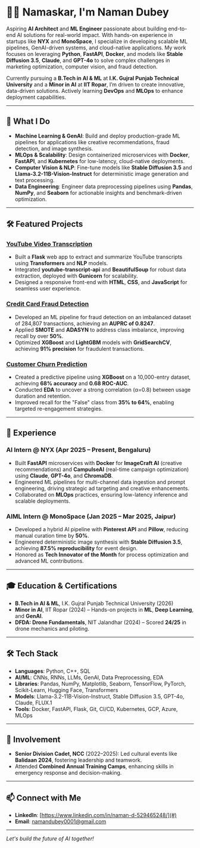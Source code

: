 # 🙏🏻 Namaskar, I'm Naman Dubey

Aspiring **AI Architect** and **ML Engineer** passionate about building end-to-end AI solutions for real-world impact. With hands-on experience in startups like **NYX** and **MonoSpace**, I specialize in developing scalable ML pipelines, GenAI-driven systems, and cloud-native applications. My work focuses on leveraging **Python**, **FastAPI**, **Docker**, and models like **Stable Diffusion 3.5**, **Claude**, and **GPT-4o** to solve complex challenges in marketing optimization, computer vision, and fraud detection.

Currently pursuing a **B.Tech in AI & ML** at **I.K. Gujral Punjab Technical University** and a **Minor in AI** at **IIT Ropar**, I’m driven to create innovative, data-driven solutions. Actively learning **DevOps** and **MLOps** to enhance deployment capabilities.

---

## 🚀 What I Do
- **Machine Learning & GenAI**: Build and deploy production-grade ML pipelines for applications like creative recommendations, fraud detection, and image synthesis.
- **MLOps & Scalability**: Design containerized microservices with **Docker**, **FastAPI**, and **Kubernetes** for low-latency, cloud-native deployments.
- **Computer Vision & NLP**: Fine-tune models like **Stable Diffusion 3.5** and **Llama-3.2-11B-Vision-Instruct** for deterministic image generation and text processing.
- **Data Engineering**: Engineer data preprocessing pipelines using **Pandas**, **NumPy**, and **Seaborn** for actionable insights and benchmark-driven optimization.

---

## 🛠️ Featured Projects

### [YouTube Video Transcription](https://github.com/yaaayaaavar/youtube-video-transcription)
- Built a **Flask** web app to extract and summarize YouTube transcripts using **Transformers** and **NLP** models.
- Integrated **youtube-transcript-api** and **BeautifulSoup** for robust data extraction, deployed with **Gunicorn** for scalability.
- Designed a responsive front-end with **HTML**, **CSS**, and **JavaScript** for seamless user experience.

### [Credit Card Fraud Detection](https://github.com/yaaayaaavar/Credit-Card-Fraud-Detection)
- Developed an ML pipeline for fraud detection on an imbalanced dataset of 284,807 transactions, achieving an **AUPRC of 0.8247**.
- Applied **SMOTE** and **ADASYN** to address class imbalance, improving recall by over **50%**.
- Optimized **XGBoost** and **LightGBM** models with **GridSearchCV**, achieving **91% precision** for fraudulent transactions.

### [Customer Churn Prediction](https://github.com/yaaayaaavar/App-Usage-Dataset-Practice-)
- Created a predictive pipeline using **XGBoost** on a 10,000-entry dataset, achieving **68% accuracy** and **0.68 ROC-AUC**.
- Conducted **EDA** to uncover a strong correlation (α=0.8) between usage duration and retention.
- Improved recall for the "False" class from **35% to 64%**, enabling targeted re-engagement strategies.

---

## 💼 Experience

### AI Intern @ **NYX** (Apr 2025 – Present, Bengaluru)
- Built **FastAPI** microservices with **Docker** for **ImageCraft AI** (creative recommendations) and **CampulseAI** (real-time campaign optimization) using **Claude**, **GPT-4o**, and **ChromaDB**.
- Engineered ML pipelines for multi-channel data ingestion and prompt engineering, driving strategic ad targeting and creative enhancements.
- Collaborated on **MLOps** practices, ensuring low-latency inference and scalable deployments.

### AIML Intern @ **MonoSpace** (Jan 2025 – Mar 2025, Jaipur)
- Developed a hybrid AI pipeline with **Pinterest API** and **Pillow**, reducing manual curation time by **50%**.
- Engineered deterministic image synthesis with **Stable Diffusion 3.5**, achieving **87.5% reproducibility** for event design.
- Honored as **Tech Innovator of the Month** for process optimization and advanced ML contributions.

---

## 🎓 Education & Certifications
- **B.Tech in AI & ML**, I.K. Gujral Punjab Technical University (2026)
- **Minor in AI**, IIT Ropar (2024) – Hands-on projects in **ML**, **Deep Learning**, and **GenAI**.
- **DFDA: Drone Fundamentals**, NIT Jalandhar (2024) – Scored **24/25** in drone mechanics and piloting.

---

## 🛠️ Tech Stack
- **Languages**: Python, C++, SQL
- **AI/ML**: CNNs, RNNs, LLMs, GenAI, Data Preprocessing, EDA
- **Libraries**: Pandas, NumPy, Matplotlib, Seaborn, TensorFlow, PyTorch, Scikit-Learn, Hugging Face, Transformers
- **Models**: Llama-3.2-11B-Vision-Instruct, Stable Diffusion 3.5, GPT-4o, Claude, FLUX.1
- **Tools**: Docker, FastAPI, Flask, Git, CI/CD, Kubernetes, GCP, Azure, MLOps

---

## 🌟 Involvement
- **Senior Division Cadet, NCC** (2022–2025): Led cultural events like **Balidaan 2024**, fostering leadership and teamwork.
- Attended **Combined Annual Training Camps**, enhancing skills in emergency response and decision-making.

---

## 📫 Connect with Me
- **LinkedIn**: [https://www.linkedin.com/in/naman-d-529465248/](#) 
- **Email**: [namandubey0001@gmail.com](#) 

---

*Let's build the future of AI together!*
